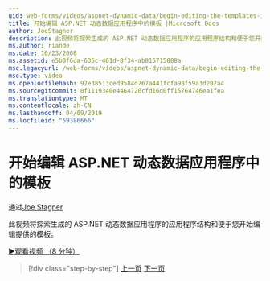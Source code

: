 ```yaml
---
uid: web-forms/videos/aspnet-dynamic-data/begin-editing-the-templates-in-aspnet-dynamic-data-applications
title: 开始编辑 ASP.NET 动态数据应用程序中的模板 |Microsoft Docs
author: JoeStagner
description: 此视频将探索生成的 ASP.NET 动态数据应用程序的应用程序结构和便于您开始编辑提供的模板。
ms.author: riande
ms.date: 10/23/2008
ms.assetid: e5b0f6da-635c-461d-8f34-ab815715888a
msc.legacyurl: /web-forms/videos/aspnet-dynamic-data/begin-editing-the-templates-in-aspnet-dynamic-data-applications
msc.type: video
ms.openlocfilehash: 97e38513ced9584d767a441fcfa98f59a3d202a4
ms.sourcegitcommit: 0f1119340e4464720cfd16d0ff15764746ea1fea
ms.translationtype: MT
ms.contentlocale: zh-CN
ms.lasthandoff: 04/09/2019
ms.locfileid: "59386666"
---
```

# <a name="begin-editing-the-templates-in-aspnet-dynamic-data-applications"></a>开始编辑 ASP.NET 动态数据应用程序中的模板

通过[Joe Stagner](https://github.com/JoeStagner)

此视频将探索生成的 ASP.NET 动态数据应用程序的应用程序结构和便于您开始编辑提供的模板。

[&#9654;观看视频 （8 分钟）](https://channel9.msdn.com/Blogs/ASP-NET-Site-Videos/begin-editing-the-templates-in-aspnet-dynamic-data-applications)

> [!div class="step-by-step"]
> [上一页](getting-started-with-dynamic-data.md)
> [下一页](begin-modifying-dynamic-data-applications-with-url-routing.md)
